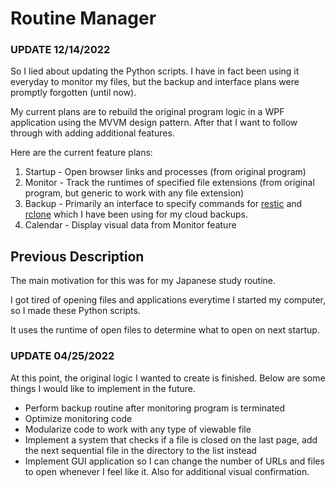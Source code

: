 # Routine Manager

### UPDATE 12/14/2022

So I lied about updating the Python scripts. I have in fact been using it everyday to monitor my files, 
but the backup and interface plans were promptly forgotten (until now).

My current plans are to rebuild the original program logic in a WPF application using the MVVM design pattern.
After that I want to follow through with adding additional features.

Here are the current feature plans:
1. Startup - Open browser links and processes (from original program)
2. Monitor - Track the runtimes of specified file extensions (from original program, but generic to work with any file extension)
3. Backup - Primarily an interface to specify commands for [restic](https://restic.net/) and [rclone](https://rclone.org/) which I have been using for my cloud backups.
4. Calendar - Display visual data from Monitor feature


## Previous Description

The main motivation for this was for my Japanese study routine.

I got tired of opening files and applications everytime I started my computer, so I made these Python scripts.

It uses the runtime of open files to determine what to open on next startup.

### UPDATE 04/25/2022

At this point, the original logic I wanted to create is finished. Below are some things I would like to implement in the future.

- Perform backup routine after monitoring program is terminated
- Optimize monitoring code
- Modularize code to work with any type of viewable file
- Implement a system that checks if a file is closed on the last page, add the next sequential file in the directory to the list instead
- Implement GUI application so I can change the number of URLs and files to open whenever I feel like it. Also for additional visual confirmation. 
